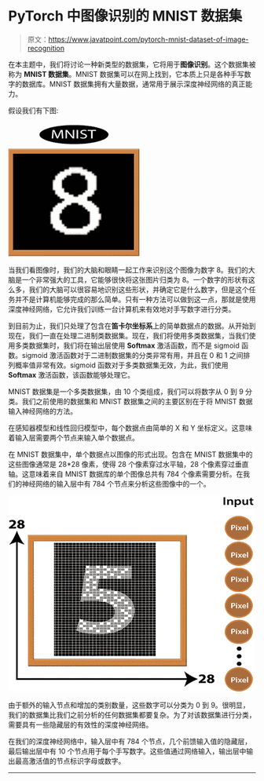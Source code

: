 # PyTorch 中图像识别的 MNIST 数据集

> 原文：<https://www.javatpoint.com/pytorch-mnist-dataset-of-image-recognition>

在本主题中，我们将讨论一种新类型的数据集，它将用于**图像识别**。这个数据集被称为 **MNIST 数据集**。MNIST 数据集可以在网上找到，它本质上只是各种手写数字的数据库。MNIST 数据集拥有大量数据，通常用于展示深度神经网络的真正能力。

假设我们有下图:

![MNIST Dataset of Image Recognition in PyTorch](img/ba565244e1f289248dc6efb77632dce9.png)

当我们看图像时，我们的大脑和眼睛一起工作来识别这个图像为数字 8。我们的大脑是一个非常强大的工具，它能够很快将这张图片归类为 8。一个数字的形状有这么多，我们的大脑可以很容易地识别这些形状，并确定它是什么数字，但是这个任务并不是计算机能够完成的那么简单。只有一种方法可以做到这一点，那就是使用深度神经网络，它允许我们训练一台计算机来有效地对手写数字进行分类。

到目前为止，我们只处理了包含在**笛卡尔坐标系**上的简单数据点的数据。从开始到现在，我们一直在处理二进制类数据集。现在，我们将使用多类数据集，当我们使用多类数据集时，我们将在输出层使用 **Softmax** 激活函数，而不是 sigmoid 函数。sigmoid 激活函数对于二进制数据集的分类非常有用，并且在 0 和 1 之间排列概率值非常有效。sigmoid 函数对于多类数据集无效，为此，我们使用 **Softmax** 激活函数，该函数能够处理它。

MNIST 数据集是一个多类数据集，由 10 个类组成，我们可以将数字从 0 到 9 分类。我们之前使用的数据集和 MNIST 数据集之间的主要区别在于将 MNIST 数据输入神经网络的方法。

在感知器模型和线性回归模型中，每个数据点由简单的 X 和 Y 坐标定义。这意味着输入层需要两个节点来输入单个数据点。

在 MNIST 数据集中，单个数据点以图像的形式出现。包含在 MNIST 数据集中的这些图像通常是 28*28 像素，使得 28 个像素穿过水平轴，28 个像素穿过垂直轴。这意味着来自 MNIST 数据库的单个图像总共有 784 个像素需要分析。在我们的神经网络的输入层中有 784 个节点来分析这些图像中的一个。

![MNIST Dataset of Image Recognition in PyTorch](img/6a858feb155a53af12fb7a108702f7e9.png)

由于额外的输入节点和增加的类别数量，这些数字可以分类为 0 到 9。很明显，我们的数据集比我们之前分析的任何数据集都要复杂。为了对该数据集进行分类，需要具有一些隐藏层的有效性的深度神经网络。

在我们的深度神经网络中，输入层中有 784 个节点，几个前馈输入值的隐藏层，最后输出层中有 10 个节点用于每个手写数字。这些值通过网络输入，输出层中输出最高激活值的节点标识字母或数字。

* * *